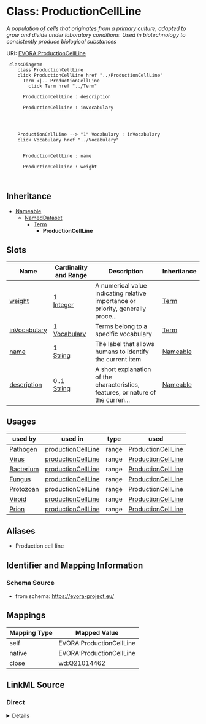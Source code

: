 

# Class: ProductionCellLine


_A population of cells that originates from a primary culture, adapted to grow and divide under laboratory conditions. Used in biotechnology to consistently produce biological substances_





URI: [EVORA:ProductionCellLine](https://evora-project.eu/ProductionCellLine)






```mermaid
 classDiagram
    class ProductionCellLine
    click ProductionCellLine href "../ProductionCellLine"
      Term <|-- ProductionCellLine
        click Term href "../Term"
      
      ProductionCellLine : description
        
      ProductionCellLine : inVocabulary
        
          
    
    
    ProductionCellLine --> "1" Vocabulary : inVocabulary
    click Vocabulary href "../Vocabulary"

        
      ProductionCellLine : name
        
      ProductionCellLine : weight
        
      
```





## Inheritance
* [Nameable](Nameable.md)
    * [NamedDataset](NamedDataset.md)
        * [Term](Term.md)
            * **ProductionCellLine**



## Slots

| Name | Cardinality and Range | Description | Inheritance |
| ---  | --- | --- | --- |
| [weight](weight.md) | 1 <br/> [Integer](Integer.md) | A numerical value indicating relative importance or priority, generally proce... | [Term](Term.md) |
| [inVocabulary](inVocabulary.md) | 1 <br/> [Vocabulary](Vocabulary.md) | Terms belong to a specific vocabulary | [Term](Term.md) |
| [name](name.md) | 1 <br/> [String](String.md) | The label that allows humans to identify the current item | [Nameable](Nameable.md) |
| [description](description.md) | 0..1 <br/> [String](String.md) | A short explanation of the characteristics, features, or nature of the curren... | [Nameable](Nameable.md) |





## Usages

| used by | used in | type | used |
| ---  | --- | --- | --- |
| [Pathogen](Pathogen.md) | [productionCellLine](productionCellLine.md) | range | [ProductionCellLine](ProductionCellLine.md) |
| [Virus](Virus.md) | [productionCellLine](productionCellLine.md) | range | [ProductionCellLine](ProductionCellLine.md) |
| [Bacterium](Bacterium.md) | [productionCellLine](productionCellLine.md) | range | [ProductionCellLine](ProductionCellLine.md) |
| [Fungus](Fungus.md) | [productionCellLine](productionCellLine.md) | range | [ProductionCellLine](ProductionCellLine.md) |
| [Protozoan](Protozoan.md) | [productionCellLine](productionCellLine.md) | range | [ProductionCellLine](ProductionCellLine.md) |
| [Viroid](Viroid.md) | [productionCellLine](productionCellLine.md) | range | [ProductionCellLine](ProductionCellLine.md) |
| [Prion](Prion.md) | [productionCellLine](productionCellLine.md) | range | [ProductionCellLine](ProductionCellLine.md) |




## Aliases


* Production cell line



## Identifier and Mapping Information







### Schema Source


* from schema: https://evora-project.eu/




## Mappings

| Mapping Type | Mapped Value |
| ---  | ---  |
| self | EVORA:ProductionCellLine |
| native | EVORA:ProductionCellLine |
| close | wd:Q21014462 |







## LinkML Source

<!-- TODO: investigate https://stackoverflow.com/questions/37606292/how-to-create-tabbed-code-blocks-in-mkdocs-or-sphinx -->

### Direct

<details>
```yaml
name: ProductionCellLine
description: A population of cells that originates from a primary culture, adapted
  to grow and divide under laboratory conditions. Used in biotechnology to consistently
  produce biological substances
from_schema: https://evora-project.eu/
aliases:
- Production cell line
close_mappings:
- wd:Q21014462
is_a: Term

```
</details>

### Induced

<details>
```yaml
name: ProductionCellLine
description: A population of cells that originates from a primary culture, adapted
  to grow and divide under laboratory conditions. Used in biotechnology to consistently
  produce biological substances
from_schema: https://evora-project.eu/
aliases:
- Production cell line
close_mappings:
- wd:Q21014462
is_a: Term
attributes:
  weight:
    name: weight
    description: A numerical value indicating relative importance or priority, generally
      processed in ascending order. This weight helps prioritize content when organizing
      or processing data. Its value can be negative, with a default set to 0
    from_schema: https://evora-project.eu/
    aliases:
    - weight
    close_mappings:
    - adms:status
    rank: 1000
    ifabsent: int(0)
    alias: weight
    owner: ProductionCellLine
    domain_of:
    - DataProvider
    - Term
    range: integer
    required: true
    multivalued: false
  inVocabulary:
    name: inVocabulary
    description: Terms belong to a specific vocabulary
    from_schema: https://evora-project.eu/
    aliases:
    - in Vocabulary
    close_mappings:
    - wdp:P972
    rank: 1000
    alias: inVocabulary
    owner: ProductionCellLine
    domain_of:
    - Term
    range: Vocabulary
    required: true
    multivalued: false
  name:
    name: name
    description: The label that allows humans to identify the current item
    comments:
    - 'The title of the item should be as short and descriptive as possible. E.g.
      for virus products it should basically be based on the following Pattern:

      "Virus name", "virus host type", "collection year", "country of collection"
      ex "suspected epidemiological origin", "genotype", "strain", "variant name or
      specific feature"'
    from_schema: https://evora-project.eu/
    aliases:
    - name
    exact_mappings:
    - dct:title
    close_mappings:
    - rdfs:label
    rank: 1000
    alias: name
    owner: ProductionCellLine
    domain_of:
    - Nameable
    range: string
    required: true
    multivalued: false
  description:
    name: description
    description: A short explanation of the characteristics, features, or nature of
      the current item
    comments:
    - 'Describe this item in few lines. This description will serve as a summary to
      present the item.

      '
    from_schema: https://evora-project.eu/
    aliases:
    - description
    exact_mappings:
    - dct:description
    rank: 1000
    alias: description
    owner: ProductionCellLine
    domain_of:
    - Nameable
    range: string
    required: false
    multivalued: false

```
</details>